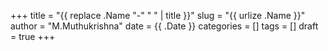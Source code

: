 +++
title = "{{ replace .Name "-" " " | title }}"
slug = "{{ urlize .Name }}"
author = "M.Muthukrishna"
date = {{ .Date }}
categories = []
tags = []
draft = true
+++
